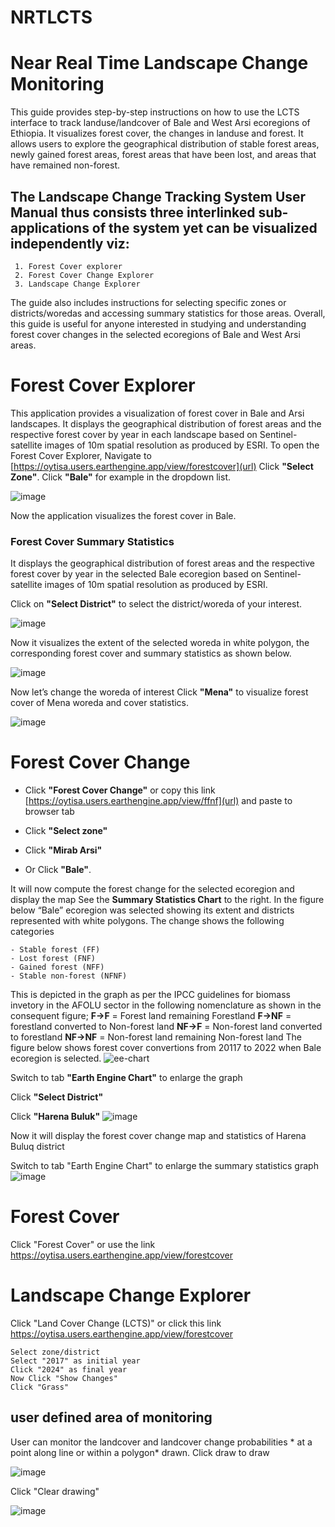 # NRTLCTS
# Near Real Time Landscape Change Monitoring
 This guide provides step-by-step instructions on how to use the LCTS interface to track landuse/landcover of Bale and West Arsi ecoregions of Ethiopia. It visualizes forest cover, the changes in landuse and forest. It allows users to explore the geographical distribution of stable forest areas, newly gained forest areas, forest areas that have been lost, and areas that have remained non-forest. 
## The Landscape Change Tracking System User Manual thus consists three interlinked sub-applications of the system yet can be visualized independently viz:
```
 1.	Forest Cover explorer
 2.	Forest Cover Change Explorer
 3.	Landscape Change Explorer
```
The guide also includes instructions for selecting specific zones or districts/woredas and accessing summary statistics for those areas. Overall, this guide is useful for anyone interested in studying and understanding forest cover changes in the selected ecoregions of Bale and West Arsi areas.
# Forest Cover Explorer
This application provides a visualization of forest cover in Bale and Arsi landscapes. It displays the geographical distribution of forest areas and the respective forest cover by year in each landscape based on Sentinel-satellite images of 10m spatial resolution as produced by ESRI.
To open the Forest Cover Explorer, 
Navigate to [https://oytisa.users.earthengine.app/view/forestcover](url)
 Click **"Select Zone"**. 
 Click **"Bale"** for example in the dropdown list.

 ![image](https://github.com/oytisa/NRTLCTS/assets/25427373/165e4547-16fd-47f0-b67e-b59f04338691)

Now the application visualizes the forest cover in Bale. 
### Forest Cover Summary Statistics
It displays the geographical distribution of forest areas and the respective forest cover by year in the selected Bale ecoregion based on Sentinel-satellite images of 10m spatial resolution as produced by ESRI.

 
 Click on **"Select District"** to select the district/woreda of your interest. 

 ![image](https://github.com/oytisa/NRTLCTS/assets/25427373/81f07b03-5592-4913-b1d4-f251902d5b80)

Now it visualizes the extent of the selected woreda in white polygon, the corresponding forest cover and summary statistics as shown below.

  ![image](https://github.com/oytisa/NRTLCTS/assets/25427373/e3df735d-ebff-4827-b9d2-31f9184f5f28)

Now let’s change the woreda of interest
 Click **"Mena"** to visualize forest cover of Mena woreda and cover statistics.


![image](https://github.com/oytisa/NRTLCTS/assets/25427373/6ae62c7d-96e1-41ef-a2b8-e487f8c3992e)


# Forest Cover Change

 - Click **"Forest Cover Change"** or copy this link [https://oytisa.users.earthengine.app/view/ffnf](url) and paste to browser tab
 
- Click **"Select zone"**
 
- Click **"Mirab Arsi"**
 
- Or Click **"Bale"**. 
 
 It will now compute the forest change for the selected ecoregion and display the map
 See the **Summary Statistics Chart** to the right. 
 In the figure below “Bale” ecoregion was selected showing its extent and districts represented with white polygons. The change shows the following categories
```
- Stable forest (FF)
- Lost forest (FNF)
- Gained forest (NFF)
- Stable non-forest (NFNF)

```
This is depicted in the graph as per the IPCC guidelines for biomass invetory in the AFOLU sector in the following nomenclature as shown in the consequent figure;
**F->F** = Forest land remaining Forestland
**F->NF** = forestland converted to Non-forest land
**NF->F** = Non-forest land converted to forestland
**NF->NF** = Non-forest land remaining Non-forest land
 The figure below shows forest cover convertions from 20117 to 2022 when Bale ecoregion is selected.
 ![ee-chart](https://github.com/oytisa/NRTLCTS/assets/25427373/db34f719-a432-4018-9774-410d3977f134)

 Switch to tab **"Earth Engine Chart"** to enlarge the graph
 
 Click **"Select District"**
 
 Click **"Harena Buluk"**
 ![image](https://github.com/oytisa/NRTLCTS/assets/25427373/21168c0e-aac1-48cd-aa76-0b35b1d25602)

Now it will display the forest cover change map and statistics of Harena Buluq district
 
 Switch to tab "Earth Engine Chart" to enlarge the summary statistics graph
![image](https://github.com/oytisa/NRTLCTS/assets/25427373/62e7db33-df43-40a8-9b46-a3ab727449e7)
 
# Forest Cover
Click "Forest Cover"
or use the link  [https://oytisa.users.earthengine.app/view/forestcover ](url)

# Landscape Change Explorer

 Click "Land Cover Change (LCTS)" or click this link [https://oytisa.users.earthengine.app/view/forestcover ](url)
 ```
Select zone/district
Select "2017" as initial year
Click "2024" as final year
Now Click "Show Changes"
Click "Grass"
```

## user defined area of monitoring
 User can monitor the landcover and landcover change probabilities * at a point along line or within a polygon* drawn.
Click draw to draw 
 
![image](https://github.com/oytisa/NRTLCTS/assets/25427373/5aa6eb86-38a0-4c4e-8f39-379496d9eb8d)

Click "Clear drawing"

![image](https://github.com/oytisa/NRTLCTS/assets/25427373/ed44f22d-a4d7-4510-bd5e-16d9141c79d4)
